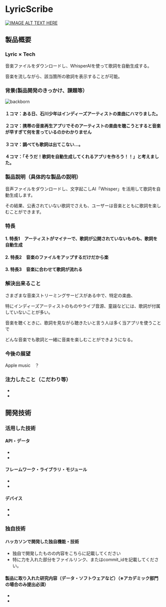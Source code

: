 # LyricScribe

[![IMAGE ALT TEXT HERE](https://jphacks.com/wp-content/uploads/2023/07/JPHACKS2023_ogp.png)](https://www.youtube.com/watch?v=yYRQEdfGjEg)

## 製品概要
### Lyric × Tech
音楽ファイルをダウンロードし、WhisperAIを使って歌詞を自動生成する。

音楽を流しながら、該当箇所の歌詞を表示することが可能。

### 背景(製品開発のきっかけ、課題等）

![backborn](https://github.com/jphacks/KB_2306/assets/147470382/a0a3f2d8-28e3-4eed-912a-201fcccad5b1)


#### １コマ：ある日、石川少年はインディーズアーティストの楽曲にハマりました。
#### ２コマ：携帯の音楽再生アプリでそのアーティストの楽曲を聴こうとすると音楽が早すぎて何を言っているのかわかりません
#### ３コマ：調べても歌詞は出てこない...。
#### ４コマ：「そうだ！歌詞を自動生成してくれるアプリを作ろう！！」と考えました。

### 製品説明（具体的な製品の説明）
音声ファイルをダウンロードし、文字起こしAI「Whisper」を活用して歌詞を自動生成します。

その結果、公表されていない歌詞でさえも、ユーザーは音楽とともに歌詞を楽しむことができます。

### 特長
#### 1. 特長1　アーティストがマイナーで、歌詞が公開されていないものも、歌詞を自動生成

#### 2. 特長2　音楽のファイルをアップするだけだから楽

#### 3. 特長3　音楽に合わせて歌詞が流れる    
### 解決出来ること
さまざまな音楽ストリーミングサービスがある中で、特定の楽曲、

特にインディーズアーティストのものやライブ音源、童謡などには、歌詞が付属していないことが多い。

音楽を聴くときに、歌詞を見ながら聴きたいと言う人は多く当アプリを使うことで

どんな音楽でも歌詞と一緒に音楽を楽しむことができようになる。

### 今後の展望
Apple music　？
  
### 注力したこと（こだわり等）
* 
* 

## 開発技術
### 活用した技術
#### API・データ
* 
* 

#### フレームワーク・ライブラリ・モジュール
* 
* 

#### デバイス
* 
* 

### 独自技術
#### ハッカソンで開発した独自機能・技術
* 独自で開発したものの内容をこちらに記載してください
* 特に力を入れた部分をファイルリンク、またはcommit_idを記載してください。

#### 製品に取り入れた研究内容（データ・ソフトウェアなど）（※アカデミック部門の場合のみ提出必須）
* 
* 
